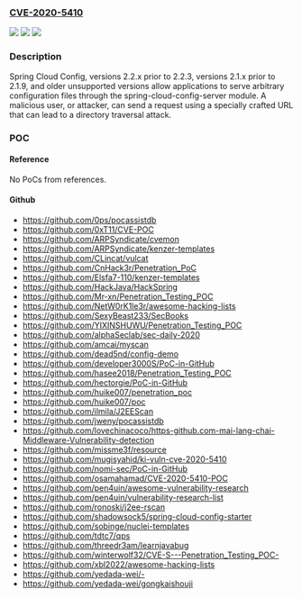 ### [CVE-2020-5410](https://cve.mitre.org/cgi-bin/cvename.cgi?name=CVE-2020-5410)
![](https://img.shields.io/static/v1?label=Product&message=Spring%20Cloud%20Config&color=blue)
![](https://img.shields.io/static/v1?label=Version&message=2.1%3C%202.1.9%20&color=brighgreen)
![](https://img.shields.io/static/v1?label=Vulnerability&message=CWE-23%3A%20Relative%20Path%20Traversal&color=brighgreen)

### Description

Spring Cloud Config, versions 2.2.x prior to 2.2.3, versions 2.1.x prior to 2.1.9, and older unsupported versions allow applications to serve arbitrary configuration files through the spring-cloud-config-server module. A malicious user, or attacker, can send a request using a specially crafted URL that can lead to a directory traversal attack.

### POC

#### Reference
No PoCs from references.

#### Github
- https://github.com/0ps/pocassistdb
- https://github.com/0xT11/CVE-POC
- https://github.com/ARPSyndicate/cvemon
- https://github.com/ARPSyndicate/kenzer-templates
- https://github.com/CLincat/vulcat
- https://github.com/CnHack3r/Penetration_PoC
- https://github.com/Elsfa7-110/kenzer-templates
- https://github.com/HackJava/HackSpring
- https://github.com/Mr-xn/Penetration_Testing_POC
- https://github.com/NetW0rK1le3r/awesome-hacking-lists
- https://github.com/SexyBeast233/SecBooks
- https://github.com/YIXINSHUWU/Penetration_Testing_POC
- https://github.com/alphaSeclab/sec-daily-2020
- https://github.com/amcai/myscan
- https://github.com/dead5nd/config-demo
- https://github.com/developer3000S/PoC-in-GitHub
- https://github.com/hasee2018/Penetration_Testing_POC
- https://github.com/hectorgie/PoC-in-GitHub
- https://github.com/huike007/penetration_poc
- https://github.com/huike007/poc
- https://github.com/ilmila/J2EEScan
- https://github.com/jweny/pocassistdb
- https://github.com/lovechinacoco/https-github.com-mai-lang-chai-Middleware-Vulnerability-detection
- https://github.com/missme3f/resource
- https://github.com/mugisyahid/ki-vuln-cve-2020-5410
- https://github.com/nomi-sec/PoC-in-GitHub
- https://github.com/osamahamad/CVE-2020-5410-POC
- https://github.com/pen4uin/awesome-vulnerability-research
- https://github.com/pen4uin/vulnerability-research-list
- https://github.com/ronoski/j2ee-rscan
- https://github.com/shadowsock5/spring-cloud-config-starter
- https://github.com/sobinge/nuclei-templates
- https://github.com/tdtc7/qps
- https://github.com/threedr3am/learnjavabug
- https://github.com/winterwolf32/CVE-S---Penetration_Testing_POC-
- https://github.com/xbl2022/awesome-hacking-lists
- https://github.com/yedada-wei/-
- https://github.com/yedada-wei/gongkaishouji

